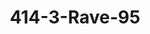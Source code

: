 ---
ee_id: '188'
site: '1'
type: '2'
long_id: 2004-005 414-3-Rave-95
url: 2004-005-414-3-rave-95
year: '2004'
medium: Video
commission:
add_credit: in collaboration with Frankie Martin
dims: '4:57'
pitch: "<p>​Dance dance revolution vid set to 2 Unlimited.</p>"
ps:
live_url:
related:
title: 414-3-Rave-95
youtube:
imgs: "{filedir_1}rave-95-2004-005-still-1-database-ih.jpg"
subheading:
year2: '2004'
download:
add_credits:
related_code:
! '':
layout: things-i-made
---